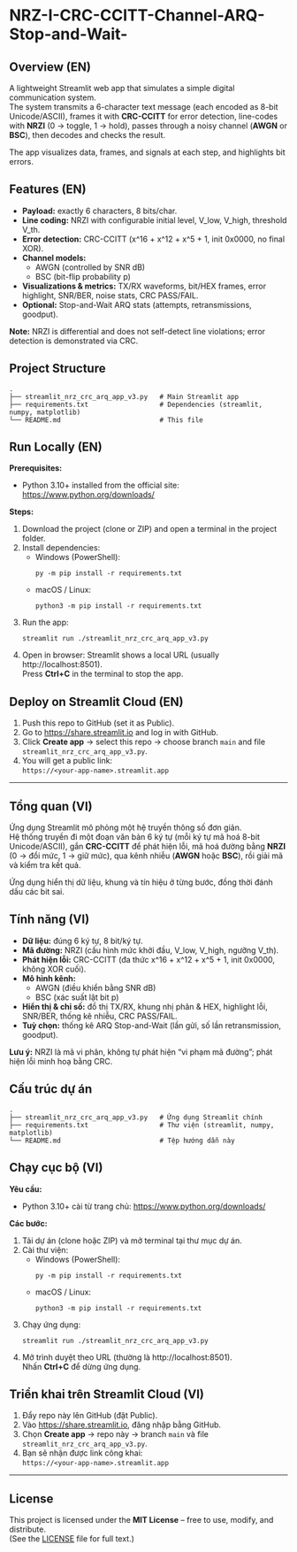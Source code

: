 # NRZ-I-CRC-CCITT-Channel-ARQ-Stop-and-Wait-

## Overview (EN)

A lightweight Streamlit web app that simulates a simple digital communication system.  
The system transmits a 6-character text message (each encoded as 8-bit Unicode/ASCII), frames it with **CRC-CCITT** for error detection, line-codes with **NRZI** (0 → toggle, 1 → hold), passes through a noisy channel (**AWGN** or **BSC**), then decodes and checks the result.

The app visualizes data, frames, and signals at each step, and highlights bit errors.

## Features (EN)

- **Payload:** exactly 6 characters, 8 bits/char.  
- **Line coding:** NRZI with configurable initial level, V_low, V_high, threshold V_th.  
- **Error detection:** CRC-CCITT (x^16 + x^12 + x^5 + 1, init 0x0000, no final XOR).  
- **Channel models:**  
  - AWGN (controlled by SNR dB)  
  - BSC (bit-flip probability p)  
- **Visualizations & metrics:** TX/RX waveforms, bit/HEX frames, error highlight, SNR/BER, noise stats, CRC PASS/FAIL.  
- **Optional:** Stop-and-Wait ARQ stats (attempts, retransmissions, goodput).

**Note:** NRZI is differential and does not self-detect line violations; error detection is demonstrated via CRC.

## Project Structure

```
.
├── streamlit_nrz_crc_arq_app_v3.py   # Main Streamlit app
├── requirements.txt                  # Dependencies (streamlit, numpy, matplotlib)
└── README.md                         # This file
```

## Run Locally (EN)

**Prerequisites:**  
- Python 3.10+ installed from the official site: https://www.python.org/downloads/

**Steps:**  
1. Download the project (clone or ZIP) and open a terminal in the project folder.  
2. Install dependencies:  
   - Windows (PowerShell):  
     ```
     py -m pip install -r requirements.txt
     ```  
   - macOS / Linux:  
     ```
     python3 -m pip install -r requirements.txt
     ```  
3. Run the app:  
   ```
   streamlit run ./streamlit_nrz_crc_arq_app_v3.py
   ```  
4. Open in browser: Streamlit shows a local URL (usually http://localhost:8501).  
   Press **Ctrl+C** in the terminal to stop the app.  

## Deploy on Streamlit Cloud (EN)

1. Push this repo to GitHub (set it as Public).  
2. Go to https://share.streamlit.io and log in with GitHub.  
3. Click **Create app** → select this repo → choose branch `main` and file `streamlit_nrz_crc_arq_app_v3.py`.  
4. You will get a public link:  
   `https://<your-app-name>.streamlit.app`  

---

## Tổng quan (VI)

Ứng dụng Streamlit mô phỏng một hệ truyền thông số đơn giản.  
Hệ thống truyền đi một đoạn văn bản 6 ký tự (mỗi ký tự mã hoá 8-bit Unicode/ASCII), gắn **CRC-CCITT** để phát hiện lỗi, mã hoá đường bằng **NRZI** (0 → đổi mức, 1 → giữ mức), qua kênh nhiễu (**AWGN** hoặc **BSC**), rồi giải mã và kiểm tra kết quả.

Ứng dụng hiển thị dữ liệu, khung và tín hiệu ở từng bước, đồng thời đánh dấu các bit sai.

## Tính năng (VI)

- **Dữ liệu:** đúng 6 ký tự, 8 bit/ký tự.  
- **Mã đường:** NRZI (cấu hình mức khởi đầu, V_low, V_high, ngưỡng V_th).  
- **Phát hiện lỗi:** CRC-CCITT (đa thức x^16 + x^12 + x^5 + 1, init 0x0000, không XOR cuối).  
- **Mô hình kênh:**  
  - AWGN (điều khiển bằng SNR dB)  
  - BSC (xác suất lật bit p)  
- **Hiển thị & chỉ số:** đồ thị TX/RX, khung nhị phân & HEX, highlight lỗi, SNR/BER, thống kê nhiễu, CRC PASS/FAIL.  
- **Tuỳ chọn:** thống kê ARQ Stop-and-Wait (lần gửi, số lần retransmission, goodput).

**Lưu ý:** NRZI là mã vi phân, không tự phát hiện “vi phạm mã đường”; phát hiện lỗi minh hoạ bằng CRC.

## Cấu trúc dự án

```
.
├── streamlit_nrz_crc_arq_app_v3.py   # Ứng dụng Streamlit chính
├── requirements.txt                  # Thư viện (streamlit, numpy, matplotlib)
└── README.md                         # Tệp hướng dẫn này
```

## Chạy cục bộ (VI)

**Yêu cầu:**  
- Python 3.10+ cài từ trang chủ: https://www.python.org/downloads/

**Các bước:**  
1. Tải dự án (clone hoặc ZIP) và mở terminal tại thư mục dự án.  
2. Cài thư viện:  
   - Windows (PowerShell):  
     ```
     py -m pip install -r requirements.txt
     ```  
   - macOS / Linux:  
     ```
     python3 -m pip install -r requirements.txt
     ```  
3. Chạy ứng dụng:  
   ```
   streamlit run ./streamlit_nrz_crc_arq_app_v3.py
   ```  
4. Mở trình duyệt theo URL (thường là http://localhost:8501).  
   Nhấn **Ctrl+C** để dừng ứng dụng.  

## Triển khai trên Streamlit Cloud (VI)

1. Đẩy repo này lên GitHub (đặt Public).  
2. Vào https://share.streamlit.io, đăng nhập bằng GitHub.  
3. Chọn **Create app** → repo này → branch `main` và file `streamlit_nrz_crc_arq_app_v3.py`.  
4. Bạn sẽ nhận được link công khai:  
   `https://<your-app-name>.streamlit.app`  

---

## License

This project is licensed under the **MIT License** – free to use, modify, and distribute.  
(See the [LICENSE](./LICENSE) file for full text.)
